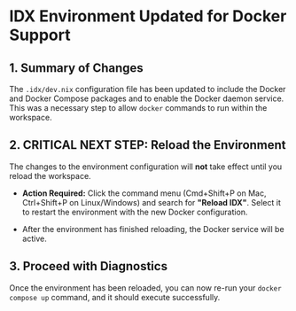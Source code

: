 # IDX Environment Updated for Docker Support

## 1. Summary of Changes

The `.idx/dev.nix` configuration file has been updated to include the Docker and Docker Compose packages and to enable the Docker daemon service. This was a necessary step to allow `docker` commands to run within the workspace.

## 2. CRITICAL NEXT STEP: Reload the Environment

The changes to the environment configuration will **not** take effect until you reload the workspace.

-   **Action Required:** Click the command menu (Cmd+Shift+P on Mac, Ctrl+Shift+P on Linux/Windows) and search for **"Reload IDX"**. Select it to restart the environment with the new Docker configuration.

-   After the environment has finished reloading, the Docker service will be active.

## 3. Proceed with Diagnostics

Once the environment has been reloaded, you can now re-run your `docker compose up` command, and it should execute successfully.
